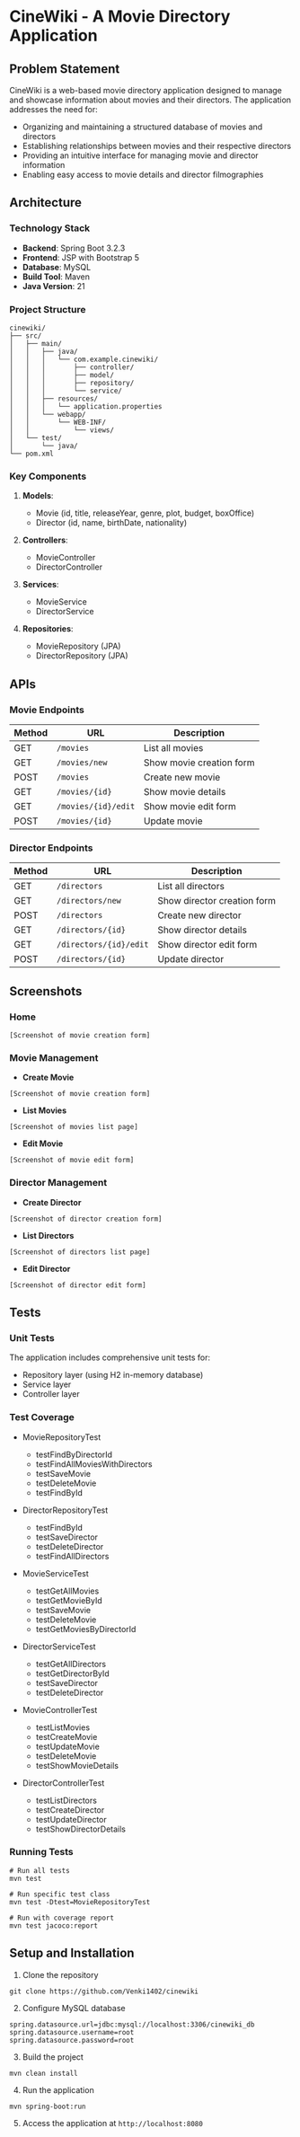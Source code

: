 # CineWiki - A Movie Directory Application

## Problem Statement
CineWiki is a web-based movie directory application designed to manage and showcase information about movies and their directors. The application addresses the need for:
- Organizing and maintaining a structured database of movies and directors
- Establishing relationships between movies and their respective directors
- Providing an intuitive interface for managing movie and director information
- Enabling easy access to movie details and director filmographies

## Architecture

### Technology Stack
- **Backend**: Spring Boot 3.2.3
- **Frontend**: JSP with Bootstrap 5
- **Database**: MySQL
- **Build Tool**: Maven
- **Java Version**: 21

### Project Structure
```
cinewiki/
├── src/
│   ├── main/
│   │   ├── java/
│   │   │   └── com.example.cinewiki/
│   │   │       ├── controller/
│   │   │       ├── model/
│   │   │       ├── repository/
│   │   │       └── service/
│   │   ├── resources/
│   │   │   └── application.properties
│   │   └── webapp/
│   │       └── WEB-INF/
│   │           └── views/
│   └── test/
│       └── java/
└── pom.xml
``` 

### Key Components
1. **Models**:
   - Movie (id, title, releaseYear, genre, plot, budget, boxOffice)
   - Director (id, name, birthDate, nationality)

2. **Controllers**:
   - MovieController
   - DirectorController

3. **Services**:
   - MovieService
   - DirectorService

4. **Repositories**:
   - MovieRepository (JPA)
   - DirectorRepository (JPA)

## APIs

### Movie Endpoints
| Method | URL | Description |
|--------|-----|-------------|
| GET | `/movies` | List all movies |
| GET | `/movies/new` | Show movie creation form |
| POST | `/movies` | Create new movie |
| GET | `/movies/{id}` | Show movie details |
| GET | `/movies/{id}/edit` | Show movie edit form |
| POST | `/movies/{id}` | Update movie |

### Director Endpoints
| Method | URL | Description |
|--------|-----|-------------|
| GET | `/directors` | List all directors |
| GET | `/directors/new` | Show director creation form |
| POST | `/directors` | Create new director |
| GET | `/directors/{id}` | Show director details |
| GET | `/directors/{id}/edit` | Show director edit form |
| POST | `/directors/{id}` | Update director |

## Screenshots

### Home

```
[Screenshot of movie creation form]
``` 

### Movie Management
- **Create Movie**
```
[Screenshot of movie creation form]
``` 
- **List Movies**
```
[Screenshot of movies list page]
``` 
- **Edit Movie**
```
[Screenshot of movie edit form]
``` 

### Director Management
- **Create Director**
```
[Screenshot of director creation form]
``` 
- **List Directors**
```
[Screenshot of directors list page]
``` 
- **Edit Director**
```
[Screenshot of director edit form]
``` 

## Tests

### Unit Tests
The application includes comprehensive unit tests for:
- Repository layer (using H2 in-memory database)
- Service layer
- Controller layer

### Test Coverage

- MovieRepositoryTest
    - testFindByDirectorId
    - testFindAllMoviesWithDirectors
    - testSaveMovie
    - testDeleteMovie
    - testFindById

- DirectorRepositoryTest
    - testFindById
    - testSaveDirector
    - testDeleteDirector
    - testFindAllDirectors

- MovieServiceTest
    - testGetAllMovies
    - testGetMovieById
    - testSaveMovie
    - testDeleteMovie
    - testGetMoviesByDirectorId

- DirectorServiceTest
    - testGetAllDirectors
    - testGetDirectorById
    - testSaveDirector
    - testDeleteDirector

- MovieControllerTest
    - testListMovies
    - testCreateMovie
    - testUpdateMovie
    - testDeleteMovie
    - testShowMovieDetails

- DirectorControllerTest
    - testListDirectors
    - testCreateDirector
    - testUpdateDirector
    - testShowDirectorDetails

### Running Tests
```
# Run all tests
mvn test

# Run specific test class
mvn test -Dtest=MovieRepositoryTest

# Run with coverage report
mvn test jacoco:report
``` 

## Setup and Installation

1. Clone the repository
``` 
git clone https://github.com/Venki1402/cinewiki
``` 

2. Configure MySQL database
```
spring.datasource.url=jdbc:mysql://localhost:3306/cinewiki_db
spring.datasource.username=root 
spring.datasource.password=root
``` 

3. Build the project
```
mvn clean install
``` 

4. Run the application
```
mvn spring-boot:run
``` 

5. Access the application at `http://localhost:8080`

